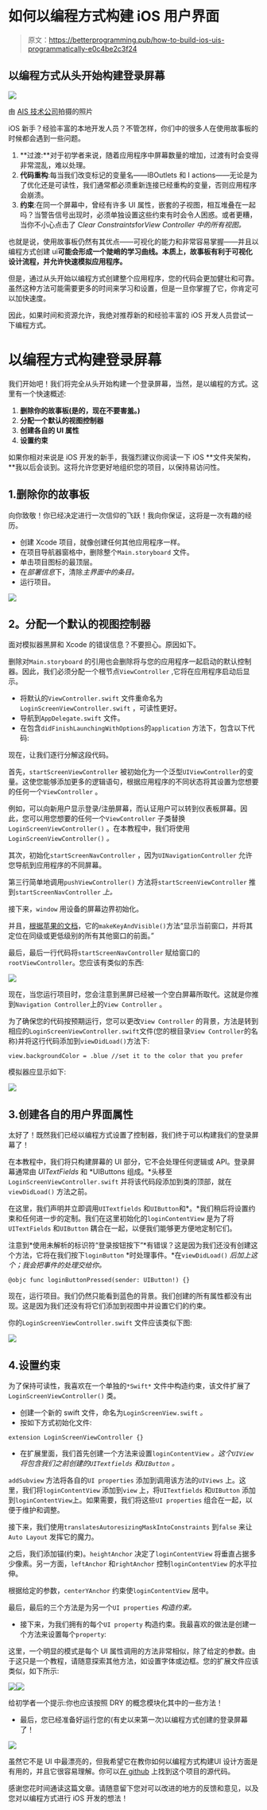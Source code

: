 # 如何以编程方式构建 iOS 用户界面

> 原文：<https://betterprogramming.pub/how-to-build-ios-uis-programmatically-e0c4be2c3f24>

## 以编程方式从头开始构建登录屏幕

![](img/384041a270171941ae1cdae214bc1e62.png)

由 [AIS 技术公司](https://www.aistechnolabs.com/swift-development/)拍摄的照片

iOS 新手？经验丰富的本地开发人员？不管怎样，你们中的很多人在使用故事板的时候都会遇到一些问题。

1.  **过渡:**对于初学者来说，随着应用程序中屏幕数量的增加，过渡有时会变得非常混乱，难以处理。
2.  **代码重构**:每当我们改变标记的变量名——IBOutlets 和 I actions——无论是为了优化还是可读性，我们通常都必须重新连接已经重构的变量，否则应用程序会崩溃。
3.  **约束**:在同一个屏幕中，曾经有许多 UI 属性，嵌套的子视图，相互堆叠在一起吗？当警告信号出现时，必须单独设置这些约束有时会令人困惑。或者更糟，当你不小心点击了 C*lear Constraints*for*View Controller 中的所有视图。*

也就是说，使用故事板仍然有其优点——可视化的能力和非常容易掌握——并且以编程方式创建 ui**可能会形成一个陡峭的学习曲线。本质上，故事板有利于可视化设计流程，并允许快速模拟应用程序。**

但是，通过从头开始以编程方式创建整个应用程序，您的代码会更加健壮和可靠。虽然这种方法可能需要更多的时间来学习和设置，但是一旦你掌握了它，你肯定可以加快速度。

因此，如果时间和资源允许，我绝对推荐新的和经验丰富的 iOS 开发人员尝试一下编程方式。

# 以编程方式构建登录屏幕

我们开始吧！我们将完全从头开始构建一个登录屏幕，当然，是以编程的方式。这里有一个快速概述:

1.  **删除你的故事板(是的，现在不要害羞。)**
2.  **分配一个默认的视图控制器**
3.  **创建各自的 UI 属性**
4.  **设置约束**

如果你相对来说是 iOS 开发的新手，我强烈建议你阅读一下 iOS **文件夹架构，**我以后会谈到。这将允许您更好地组织您的项目，以保持易访问性。

## 1.删除你的故事板

向你致敬！你已经决定进行一次信仰的飞跃！我向你保证，这将是一次有趣的经历。

*   创建 Xcode 项目，就像创建任何其他应用程序一样。
*   在项目导航器窗格中，删除整个`Main.storyboard` 文件。
*   单击项目图标的最顶层。
*   在*部署信息*下，清除*主界面中的条目。*
*   运行项目。

![](img/55c2a23b6fbed9d187d464e9c75b0755.png)

## **2。分配一个默认的视图控制器**

面对模拟器黑屏和 Xcode 的错误信息？不要担心。原因如下。

删除对`Main.storyboard` 的引用也会删除将与您的应用程序一起启动的默认控制器。因此，我们必须分配一个根节点`ViewController` ,它将在应用程序启动后显示。

*   将默认的`ViewController.swift` 文件重命名为`LoginScreenViewController.swift` ，可读性更好。
*   导航到`AppDelegate.swift` 文件。
*   在包含`didFinishLaunchingWithOptions`的`application` 方法下，包含以下代码:

现在，让我们逐行分解这段代码。

首先，`startScreenViewController` 被初始化为一个泛型`UIViewController`的变量。这使您能够添加更多的逻辑语句，根据应用程序的不同状态将其设置为您想要的任何一个`ViewController` 。

例如，可以向新用户显示登录/注册屏幕，而认证用户可以转到仪表板屏幕。因此，您可以用您想要的任何一个`ViewController` 子类替换`LoginScreenViewController()` 。在本教程中，我们将使用`LoginScreenViewController()` *。*

其次，初始化`startScreenNavController` ，因为`UINavigationController` 允许您导航到应用程序的不同屏幕。

第三行简单地调用`pushViewController()` 方法将`startScreenViewController` 推到`startScreenNavController` *上。*

接下来，`window` 用设备的屏幕边界初始化。

并且，[根据苹果的文档](https://developer.apple.com/documentation/uikit/uiwindow/1621601-makekeyandvisible)，它的`makeKeyAndVisible()`方法“显示当前窗口，并将其定位在同级或更低级别的所有其他窗口的前面。”

最后，最后一行代码将`startScreenNavController` 赋给窗口的`rootViewController`。您应该有类似的东西:

![](img/fc6f754a9da7ef9468a65d1ca96ac5c9.png)

现在，当您运行项目时，您会注意到黑屏已经被一个空白屏幕所取代。这就是你推到`Navigation Controller`上的`View Controller` 。

为了确保您的代码按预期运行，您可以更改`View Controller` 的背景，方法是转到相应的`LoginScreenViewController.swift`文件(您的根目录`View Controller`的名称)并将这行代码添加到`viewDidLoad()`方法下:

```
view.backgroundColor = .blue //set it to the color that you prefer
```

模拟器应显示如下:

![](img/a79a1ad670f37b2571a729e8c78a29ad.png)

## 3.创建各自的用户界面属性

太好了！既然我们已经以编程方式设置了控制器，我们终于可以构建我们的登录屏幕了！

在本教程中，我们将只构建屏幕的 UI 部分，它不会处理任何逻辑或 API。登录屏幕通常由 *UITextFields* 和 *UIButtons 组成。*头移至`LoginScreenViewController.swift` 并将该代码段添加到类的顶部，就在`viewDidLoad()` 方法之前。

在这里，我们声明并立即调用`UITextfields` 和`UIButton`和*。*我们稍后将设置约束和任何进一步的定制。我们在这里初始化的`loginContentView` 是为了将`UITextFields` 和`UIButton` 耦合在一起，以便我们能够更方便地定制它们。

注意到*使用未解析的标识符“登录按钮按下”*有错误？这是因为我们还没有创建这个方法，它将在我们按下`loginButton` *时处理事件。*在`viewDidLoad()` *后加上这个；我会把事件的处理交给你。*

```
@objc func loginButtonPressed(sender: UIButton!) {}
```

现在，运行项目。我们仍然只能看到蓝色的背景。我们创建的所有属性都没有出现。这是因为我们还没有将它们添加到视图中并设置它们的约束。

你的`LoginScreenViewController.swift` 文件应该类似下图:

![](img/6e1cd6ab4f465f63aa4e705fef6a7315.png)

## 4.设置约束

为了保持可读性，我喜欢在一个单独的`*Swift*` 文件中构造约束，该文件扩展了`LoginScreenViewController()` 类。

*   创建一个新的 swift 文件，命名为`LoginScreenView.swift` *。*
*   按如下方式初始化文件:

```
extension LoginScreenViewController {}
```

*   在扩展里面，我们首先创建一个方法来设置`loginContentView` *。这个`UIView` 将包含我们之前创建的`UITextfields` 和`UIButton` 。*

`addSubview` 方法将各自的`UI properties` 添加到调用该方法的`UIViews` 上。这里，我们将`loginContentView` 添加到`view` 上，将`UITextfields` 和`UIButton` 添加到`loginContentView`上。如果需要，我们将这些`UI properties` 组合在一起，以便于维护和调整。

接下来，我们使用`translatesAutoresizingMaskIntoConstraints` 到`false` 来让`Auto Layout` 发挥它的魔力。

之后，我们添加锚(约束)。`heightAnchor` 决定了`loginContentView` 将垂直占据多少像素。另一方面，`leftAnchor` 和`rightAnchor` 控制`loginContentView` 的水平拉伸。

根据给定的参数，`centerYAnchor` 约束使`loginContentView` 居中。

最后，最后的三个方法是为另一个`UI properties` *构造约束。*

*   接下来，为我们拥有的每个`UI property` 构造约束。我最喜欢的做法是创建一个方法来设置每个`property`:

这里，一个明显的模式是每个 UI 属性调用的方法非常相似，除了给定的参数。由于这只是一个教程，请随意探索其他方法，如设置字体或边框。您的扩展文件应该类似，如下所示:

![](img/883af3b4f696024c19808f3461aed9ab.png)![](img/eac1beb2a746d35438b3ecbcb18a7d70.png)

给初学者一个提示:你也应该按照 DRY 的概念模块化其中的一些方法！

*   最后，您已经准备好运行您的(有史以来第一次)以编程方式创建的登录屏幕了！

![](img/5ab1366e905906cffba8622ab4220452.png)

虽然它不是 UI 中最漂亮的，但我希望它在教你如何以编程方式构建UI 设计方面是有用的，并且它很容易理解。你可以[在 github](https://github.com/kaikoh95/ProgrammaticLoginScreen) 上找到这个项目的源代码。

感谢您花时间通读这篇文章。请随意留下您对可以改进的地方的反馈和意见，以及您对以编程方式进行 iOS 开发的想法！